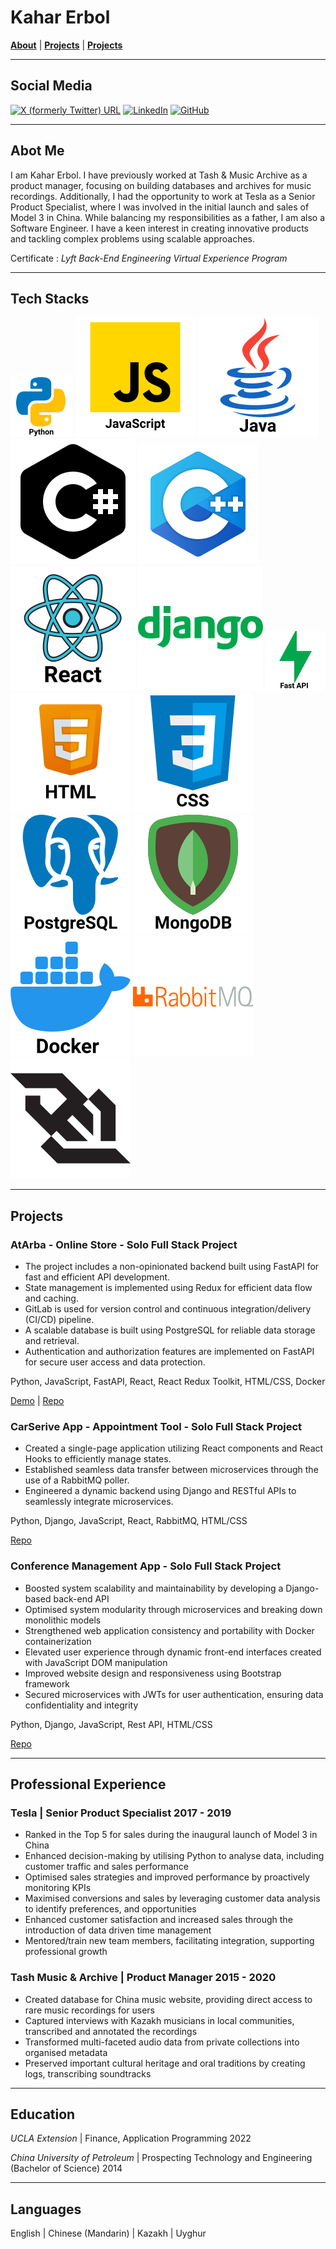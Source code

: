 # Kahar Erbol

[**About**](#AboutMe) | [**Projects**](#Projects) | [**Projects**](#stack)
  
---

## Social Media
[![X (formerly Twitter) URL](https://img.shields.io/twitter/url?url=https%3A%2F%2Ftwitter.com%2Fkahar_erbol&style=social)](https://twitter.com/kahar_erbol)
[![LinkedIn](https://img.shields.io/badge/LinkedIn-blue)](https://www.linkedin.com/in/kahar-erbol-85029a92/)
[![GitHub](https://img.shields.io/badge/GitHub-black)](https://github.com/KaharErbol)

---

<a name="AboutMe"></a>
## Abot Me
I am Kahar Erbol. I have previously worked at Tash & Music Archive as a product manager, focusing on building databases and archives for music recordings. Additionally, I had the opportunity to work at Tesla as a Senior Product Specialist, where I was involved in the initial launch and sales of Model 3 in China. While balancing my responsibilities as a father, I am also a Software Engineer. I have a keen interest in creating innovative products and tackling complex problems using scalable approaches.

Certificate : *Lyft Back-End Engineering Virtual Experience Program*

---

<a name="stack"></a>
## Tech Stacks
![Python](/assets/img/icons8-python.svg)
![JavaScript](/assets/img/icons8-javascript.svg)
![Java](/assets/img/icons8-java.svg)
![C#](/assets/img/icons8-c.svg)
![C++](/assets/img/icons8-c++.svg)
![react](/assets/img/icons8-react.svg)
![django](/assets/img/icons8-django.svg)
![fastapi](/assets/img/fastapi.png)
![html](/assets/img/icons8-html.svg)
![css](/assets/img/icons8-css.svg)
![postgresql](/assets/img/icons8-postgresql.svg)
![mongodb](/assets/img/icons8-mongodb.svg)
![docker](/assets/img/docker.svg)
![rabbotMQ](/assets/img/rabbitmq-svgrepo-com.svg)
![Websockets](/assets/img/websocket-svgrepo-com.svg)

---
<a name="Projects"></a>
## Projects

### AtArba - Online Store - Solo Full Stack Project
- The project includes a non-opinionated backend built using FastAPI for fast and efficient API development. 
- State management is implemented using Redux for efficient data flow and caching. 
- GitLab is used for version control and continuous integration/delivery (CI/CD) pipeline.
- A scalable database is built using PostgreSQL for reliable data storage and retrieval. 
- Authentication and authorization features are implemented on FastAPI for secure user access and data protection.

Python, JavaScript, FastAPI, React, React Redux Toolkit, HTML/CSS, Docker

[Demo](https://www.youtube.com/watch?v=WEjt86wNQ1g&t=3s) |
[Repo](https://github.com/KaharErbol/AtArba/tree/kahar)


### CarSerive App - Appointment Tool - Solo Full Stack Project
- Created a single-page application utilizing React components and React Hooks to efficiently manage states.
- Established seamless data transfer between microservices through the use of a RabbitMQ poller.
- Engineered a dynamic backend using Django and RESTful APIs to seamlessly integrate microservices.

Python, Django, JavaScript, React, RabbitMQ, HTML/CSS

[Repo](https://github.com/KaharErbol/car-service)


### Conference Management App - Solo Full Stack Project
- Boosted system scalability and maintainability by developing a Django-based back-end API
- Optimised system modularity through microservices and breaking down monolithic models
- Strengthened web application consistency and portability with Docker containerization
- Elevated user experience through dynamic front-end interfaces created with JavaScript DOM manipulation
- Improved website design and responsiveness using Bootstrap framework
- Secured microservices with JWTs for user authentication, ensuring data confidentiality and integrity

Python, Django, JavaScript, Rest API, HTML/CSS

[Repo](https://github.com/KaharErbol/conference-management)

---

## Professional Experience
### Tesla | Senior Product Specialist 2017 - 2019
- Ranked in the Top 5 for sales during the inaugural launch of Model 3 in China
- Enhanced decision-making by utilising Python to analyse data, including customer traffic and sales performance
- Optimised sales strategies and improved performance by proactively monitoring KPIs
- Maximised conversions and sales by leveraging customer data analysis to identify preferences, and opportunities
- Enhanced customer satisfaction and increased sales through the introduction of data driven time management
- Mentored/train new team members, facilitating integration, supporting professional growth

### Tash Music & Archive | Product Manager 2015 - 2020
- Created database for China music website, providing direct access to rare music recordings for users
- Captured interviews with Kazakh musicians in local communities, transcribed and annotated the recordings
- Transformed multi-faceted audio data from private collections into organised metadata
- Preserved important cultural heritage and oral traditions by creating logs, transcribing soundtracks

---

## Education
*UCLA Extension* | Finance, Application Programming 2022

*China University of Petroleum* | Prospecting Technology and Engineering (Bachelor of Science) 2014

---

## Languages
English | Chinese (Mandarin) | Kazakh | Uyghur

